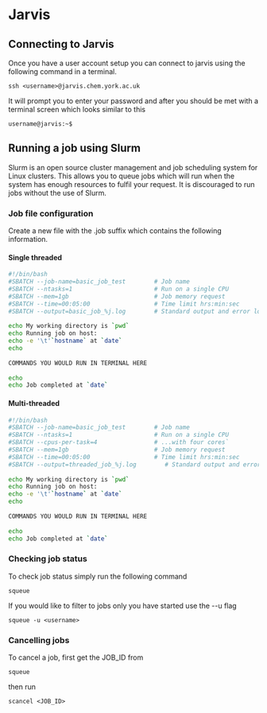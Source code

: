 # Jarvis

## Connecting to Jarvis

Once you have a user account setup you can connect to jarvis using the following command in a terminal. 

	ssh <username>@jarvis.chem.york.ac.uk

It will prompt you to enter your password and after you should be met with a terminal screen which looks similar to this 

	username@jarvis:~$  

## Running a job using Slurm

Slurm is an open source cluster management and job scheduling system for  Linux clusters. This allows you to queue jobs which will run when the system has enough resources to fulfil your request. It is discouraged to run jobs without the use of Slurm.

### Job file configuration

Create a new file with the .job suffix which contains the following information. 

#### Single threaded 
~~~bash
#!/bin/bash
#SBATCH --job-name=basic_job_test        # Job name
#SBATCH --ntasks=1                       # Run on a single CPU
#SBATCH --mem=1gb                        # Job memory request
#SBATCH --time=00:05:00                  # Time limit hrs:min:sec
#SBATCH --output=basic_job_%j.log        # Standard output and error log
 
echo My working directory is `pwd`
echo Running job on host:
echo -e '\t'`hostname` at `date`
echo
 
COMMANDS YOU WOULD RUN IN TERMINAL HERE
  
echo
echo Job completed at `date`
~~~

#### Multi-threaded 
~~~bash
#!/bin/bash
#SBATCH --job-name=basic_job_test        # Job name
#SBATCH --ntasks=1                       # Run on a single CPU
#SBATCH --cpus-per-task=4 			  	 # ...with four cores`
#SBATCH --mem=1gb                        # Job memory request
#SBATCH --time=00:05:00                  # Time limit hrs:min:sec
#SBATCH --output=threaded_job_%j.log        # Standard output and error log
 
echo My working directory is `pwd`
echo Running job on host:
echo -e '\t'`hostname` at `date`
echo
 
COMMANDS YOU WOULD RUN IN TERMINAL HERE
    
echo
echo Job completed at `date`
~~~

### Checking job status

To check job status simply run the following command 
	
	squeue

If you would like to filter to jobs only you have started use the --u flag
	
	squeue -u <username> 
	
### Cancelling jobs

To cancel a job, first get the JOB_ID from 
	
	squeue
	
then run 

	scancel <JOB_ID>
